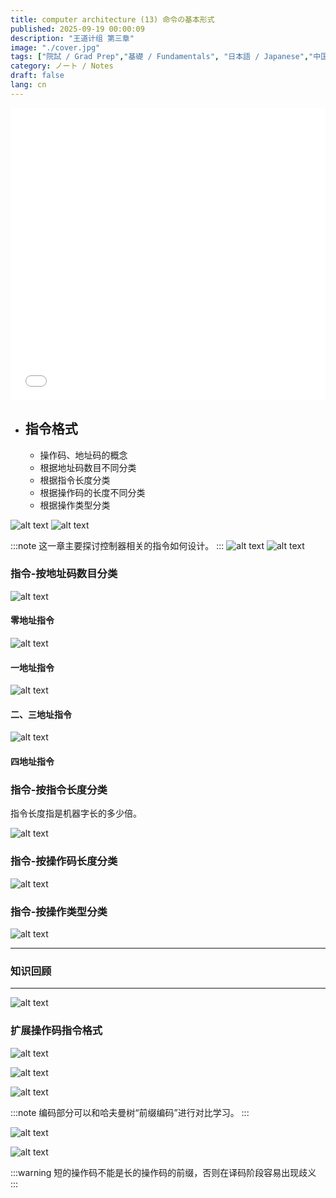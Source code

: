 ```yaml
---
title: computer architecture (13) 命令の基本形式
published: 2025-09-19 00:00:09
description: "王道计组 第三章"
image: "./cover.jpg"
tags: ["院試 / Grad Prep","基礎 / Fundamentals", "日本語 / Japanese","中国語 / Chinese"]
category: ノート / Notes
draft: false
lang: cn
---
```

<iframe width="100%" height="468" src="//player.bilibili.com/player.html?isOutside=true&aid=995248168&bvid=BV1ps4y1d73V&cid=1100480292&p=45"crolling="no" border="0" frameborder="no" framespacing="0" allowfullscreen="true"></iframe>


- ## 指令格式
    - 操作码、地址码的概念
    - 根据地址码数目不同分类
    - 根据指令长度分类
    - 根据操作码的长度不同分类
    - 根据操作类型分类

![alt text](image-10.png)
![alt text](image-11.png)

:::note
这一章主要探讨控制器相关的指令如何设计。
:::
![alt text](image-12.png)
![alt text](image.png)

###  指令-按地址码数目分类


![alt text](image-4.png)

#### 零地址指令

![alt text](image-1.png)

#### 一地址指令

![alt text](image-2.png)

#### 二、三地址指令

![alt text](image-3.png)

#### 四地址指令
 
###  指令-按指令长度分类

指令长度指是机器字长的多少倍。

![alt text](image-5.png)


###  指令-按操作码长度分类

![alt text](image-6.png)

###  指令-按操作类型分类

![alt text](image-7.png)


---

###  知识回顾

---

![alt text](image-8.png)




###  扩展操作码指令格式

![alt text](image-9.png)

![alt text](image-13.png)

![alt text](image-14.png)

:::note
编码部分可以和哈夫曼树“前缀编码”进行对比学习。
:::

![alt text](image-15.png)

![alt text](image-16.png)

:::warning
短的操作码不能是长的操作码的前缀，否则在译码阶段容易出现歧义
::: 